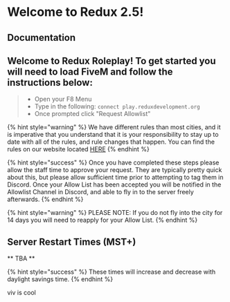# Welcome to Redux 2.5!

## Documentation

## Welcome to Redux Roleplay! To get started you will need to load FiveM and follow the instructions below:

> * Open your F8 Menu
> * Type in the following: `connect play.reduxdevelopment.org`
> * Once prompted click "Request Allowlist"

{% hint style="warning" %}
We have different rules than most cities, and it is imperative that you understand that it is your responsibility to stay up to date with all of the rules, and rule changes that happen. You can find the rules on our website located [HERE](https://roleplay.reduxdevelopment.org)
{% endhint %}

{% hint style="success" %}
Once you have completed these steps please allow the staff time to approve your request. They are typically pretty quick about this, but please allow sufficient time prior to attempting to tag them in Discord. Once your Allow List has been accepted you will be notified in the Allowlist Channel in Discord, and able to fly in to the server freely afterwards.
{% endhint %}

{% hint style="warning" %}
PLEASE NOTE: If you do not fly into the city for 14 days you will need to reapply for your Allow List.
{% endhint %}

## Server Restart Times (MST+)

** TBA ** 

{% hint style="success" %} 
These times will increase and decrease with daylight savings time. 
{% endhint %}
<!--TODO #11 Please change this to say Luna is Cool instead-->
viv is cool